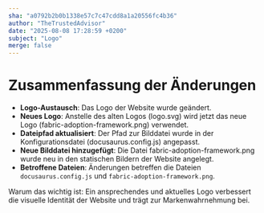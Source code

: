 ```yaml
---
sha: "a0792b2b0b1338e57c7c47cdd8a1a20556fc4b36"
author: "TheTrustedAdvisor"
date: "2025-08-08 17:28:59 +0200"
subject: "Logo"
merge: false
---
```


# Zusammenfassung der Änderungen

- **Logo-Austausch**: Das Logo der Website wurde geändert.
- **Neues Logo**: Anstelle des alten Logos (logo.svg) wird jetzt das neue Logo (fabric-adoption-framework.png) verwendet.
- **Dateipfad aktualisiert**: Der Pfad zur Bilddatei wurde in der Konfigurationsdatei (docusaurus.config.js) angepasst.
- **Neue Bilddatei hinzugefügt**: Die Datei fabric-adoption-framework.png wurde neu in den statischen Bildern der Website angelegt.
- **Betroffene Dateien**: Änderungen betreffen die Dateien `docusaurus.config.js` und `fabric-adoption-framework.png`.

Warum das wichtig ist: Ein ansprechendes und aktuelles Logo verbessert die visuelle Identität der Website und trägt zur Markenwahrnehmung bei.

